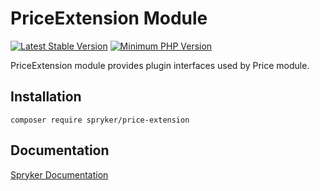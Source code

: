 # PriceExtension Module
[![Latest Stable Version](https://poser.pugx.org/spryker/price-extension/v/stable.svg)](https://packagist.org/packages/spryker/price-extension)
[![Minimum PHP Version](https://img.shields.io/badge/php-%3E%3D%207.4-8892BF.svg)](https://php.net/)

PriceExtension module provides plugin interfaces used by Price module.

## Installation

```
composer require spryker/price-extension
```

## Documentation

[Spryker Documentation](https://docs.spryker.com)
